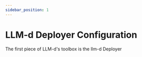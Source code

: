 ```yaml
---
sidebar_position: 1
---
```


# LLM-d Deployer Configuration

The first piece of LLM-d's toolbox is the llm-d Deployer